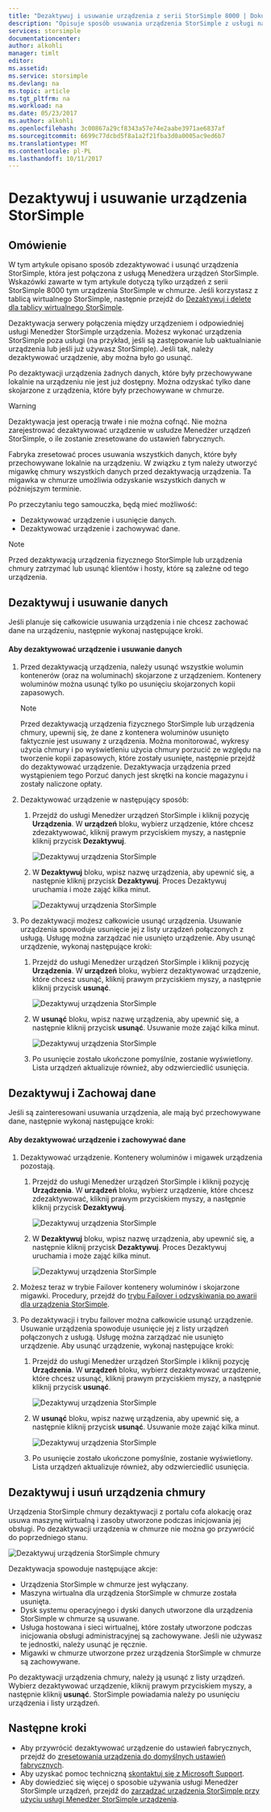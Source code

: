 ```yaml
---
title: "Dezaktywuj i usuwanie urządzenia z serii StorSimple 8000 | Dokumentacja firmy Microsoft"
description: "Opisuje sposób usuwania urządzenia StorSimple z usługi najpierw dezaktywowanie go, a następnie usuwając go."
services: storsimple
documentationcenter: 
author: alkohli
manager: timlt
editor: 
ms.assetid: 
ms.service: storsimple
ms.devlang: na
ms.topic: article
ms.tgt_pltfrm: na
ms.workload: na
ms.date: 05/23/2017
ms.author: alkohli
ms.openlocfilehash: 3c00867a29cf8343a57e74e2aabe3971ae6837af
ms.sourcegitcommit: 6699c77dcbd5f8a1a2f21fba3d0a0005ac9ed6b7
ms.translationtype: MT
ms.contentlocale: pl-PL
ms.lasthandoff: 10/11/2017
---
```

# <a name="deactivate-and-delete-a-storsimple-device"></a>Dezaktywuj i usuwanie urządzenia StorSimple

## <a name="overview"></a>Omówienie

W tym artykule opisano sposób zdezaktywować i usunąć urządzenia StorSimple, która jest połączona z usługą Menedżera urządzeń StorSimple. Wskazówki zawarte w tym artykule dotyczą tylko urządzeń z serii StorSimple 8000 tym urządzenia StorSimple w chmurze. Jeśli korzystasz z tablicą wirtualnego StorSimple, następnie przejdź do [Dezaktywuj i delete dla tablicy wirtualnego StorSimple](storsimple-virtual-array-deactivate-and-delete-device.md).

Dezaktywacja serwery połączenia między urządzeniem i odpowiedniej usługi Menedżer StorSimple urządzenia. Możesz wykonać urządzenia StorSimple poza usługi (na przykład, jeśli są zastępowanie lub uaktualnianie urządzenia lub jeśli już używasz StorSimple). Jeśli tak, należy dezaktywować urządzenie, aby można było go usunąć.

Po dezaktywacji urządzenia żadnych danych, które były przechowywane lokalnie na urządzeniu nie jest już dostępny. Można odzyskać tylko dane skojarzone z urządzenia, które były przechowywane w chmurze.

> [!WARNING]
> Dezaktywacja jest operacją trwałe i nie można cofnąć. Nie można zarejestrować dezaktywować urządzenie w usłudze Menedżer urządzeń StorSimple, o ile zostanie zresetowane do ustawień fabrycznych.
>
> Fabryka zresetować proces usuwania wszystkich danych, które były przechowywane lokalnie na urządzeniu. W związku z tym należy utworzyć migawkę chmury wszystkich danych przed dezaktywacją urządzenia. Ta migawka w chmurze umożliwia odzyskanie wszystkich danych w późniejszym terminie.

Po przeczytaniu tego samouczka, będą mieć możliwość:

* Dezaktywować urządzenie i usunięcie danych.
* Dezaktywować urządzenie i zachowywać dane.

> [!NOTE]
> Przed dezaktywacją urządzenia fizycznego StorSimple lub urządzenia chmury zatrzymać lub usunąć klientów i hosty, które są zależne od tego urządzenia.


## <a name="deactivate-and-delete-data"></a>Dezaktywuj i usuwanie danych

Jeśli planuje się całkowicie usuwania urządzenia i nie chcesz zachować dane na urządzeniu, następnie wykonaj następujące kroki.

#### <a name="to-deactivate-the-device-and-delete-the-data"></a>Aby dezaktywować urządzenie i usuwanie danych

1. Przed dezaktywacją urządzenia, należy usunąć wszystkie wolumin kontenerów (oraz na woluminach) skojarzone z urządzeniem. Kontenery woluminów można usunąć tylko po usunięciu skojarzonych kopii zapasowych.

    > [!NOTE]
    > Przed dezaktywacją urządzenia fizycznego StorSimple lub urządzenia chmury, upewnij się, że dane z kontenera woluminów usunięto faktycznie jest usuwany z urządzenia. Można monitorować, wykresy użycia chmury i po wyświetleniu użycia chmury porzucić ze względu na tworzenie kopii zapasowych, które zostały usunięte, następnie przejdź do dezaktywować urządzenie. Dezaktywacja urządzenia przed wystąpieniem tego Porzuć danych jest skrętki na koncie magazynu i zostały naliczone opłaty.

2. Dezaktywować urządzenie w następujący sposób:
   
   1. Przejdź do usługi Menedżer urządzeń StorSimple i kliknij pozycję **Urządzenia**. W **urządzeń** bloku, wybierz urządzenie, które chcesz zdezaktywować, kliknij prawym przyciskiem myszy, a następnie kliknij przycisk **Dezaktywuj**.

        ![Dezaktywuj urządzenia StorSimple](./media/storsimple-8000-deactivate-and-delete-device/deactivate1.png)
   2. W **Dezaktywuj** bloku, wpisz nazwę urządzenia, aby upewnić się, a następnie kliknij przycisk **Dezaktywuj**. Proces Dezaktywuj uruchamia i może zająć kilka minut.

        ![Dezaktywuj urządzenia StorSimple](./media/storsimple-8000-deactivate-and-delete-device/deactivate2.png)

3. Po dezaktywacji możesz całkowicie usunąć urządzenia. Usuwanie urządzenia spowoduje usunięcie jej z listy urządzeń połączonych z usługą. Usługę można zarządzać nie usunięto urządzenie. Aby usunąć urządzenie, wykonaj następujące kroki:
   
   1. Przejdź do usługi Menedżer urządzeń StorSimple i kliknij pozycję **Urządzenia**. W **urządzeń** bloku, wybierz dezaktywować urządzenie, które chcesz usunąć, kliknij prawym przyciskiem myszy, a następnie kliknij przycisk **usunąć**.

        ![Dezaktywuj urządzenia StorSimple](./media/storsimple-8000-deactivate-and-delete-device/deactivate5.png)
   2. W **usunąć** bloku, wpisz nazwę urządzenia, aby upewnić się, a następnie kliknij przycisk **usunąć**. Usuwanie może zająć kilka minut.

        ![Dezaktywuj urządzenia StorSimple](./media/storsimple-8000-deactivate-and-delete-device/deactivate6.png)
   3. Po usunięcie zostało ukończone pomyślnie, zostanie wyświetlony. Lista urządzeń aktualizuje również, aby odzwierciedlić usunięcia.

## <a name="deactivate-and-retain-data"></a>Dezaktywuj i Zachowaj dane

Jeśli są zainteresowani usuwania urządzenia, ale mają być przechowywane dane, następnie wykonaj następujące kroki:

#### <a name="to-deactivate-a-device-and-retain-the-data"></a>Aby dezaktywować urządzenie i zachowywać dane
1. Dezaktywować urządzenie. Kontenery woluminów i migawek urządzenia pozostają.
   
   1. Przejdź do usługi Menedżer urządzeń StorSimple i kliknij pozycję **Urządzenia**. W **urządzeń** bloku, wybierz urządzenie, które chcesz zdezaktywować, kliknij prawym przyciskiem myszy, a następnie kliknij przycisk **Dezaktywuj**.

         ![Dezaktywuj urządzenia StorSimple](./media/storsimple-8000-deactivate-and-delete-device/deactivate1.png)
   2. W **Dezaktywuj** bloku, wpisz nazwę urządzenia, aby upewnić się, a następnie kliknij przycisk **Dezaktywuj**. Proces Dezaktywuj uruchamia i może zająć kilka minut.

         ![Dezaktywuj urządzenia StorSimple](./media/storsimple-8000-deactivate-and-delete-device/deactivate2.png)
2. Możesz teraz w trybie Failover kontenery woluminów i skojarzone migawki. Procedury, przejdź do [trybu Failover i odzyskiwania po awarii dla urządzenia StorSimple](storsimple-8000-device-failover-disaster-recovery.md).
3. Po dezaktywacji i trybu failover można całkowicie usunąć urządzenie. Usuwanie urządzenia spowoduje usunięcie jej z listy urządzeń połączonych z usługą. Usługę można zarządzać nie usunięto urządzenie. Aby usunąć urządzenie, wykonaj następujące kroki:
   
   1. Przejdź do usługi Menedżer urządzeń StorSimple i kliknij pozycję **Urządzenia**. W **urządzeń** bloku, wybierz dezaktywować urządzenie, które chcesz usunąć, kliknij prawym przyciskiem myszy, a następnie kliknij przycisk **usunąć**.

       ![Dezaktywuj urządzenia StorSimple](./media/storsimple-8000-deactivate-and-delete-device/deactivate5.png)
   2. W **usunąć** bloku, wpisz nazwę urządzenia, aby upewnić się, a następnie kliknij przycisk **usunąć**. Usuwanie może zająć kilka minut.

       ![Dezaktywuj urządzenia StorSimple](./media/storsimple-8000-deactivate-and-delete-device/deactivate6.png)
   3. Po usunięcie zostało ukończone pomyślnie, zostanie wyświetlony. Lista urządzeń aktualizuje również, aby odzwierciedlić usunięcia.

     
## <a name="deactivate-and-delete-a-cloud-appliance"></a>Dezaktywuj i usuń urządzenia chmury

Urządzenia StorSimple chmury dezaktywacji z portalu cofa alokację oraz usuwa maszynę wirtualną i zasoby utworzone podczas inicjowania jej obsługi. Po dezaktywacji urządzenia w chmurze nie można go przywrócić do poprzedniego stanu.

![Dezaktywuj urządzenia StorSimple chmury](./media/storsimple-8000-deactivate-and-delete-device/deactivate7.png)

Dezaktywacja spowoduje następujące akcje:

* Urządzenia StorSimple w chmurze jest wyłączany.
* Maszyna wirtualna dla urządzenia StorSimple w chmurze została usunięta.
* Dysk systemu operacyjnego i dyski danych utworzone dla urządzenia StorSimple w chmurze są usuwane.
* Usługa hostowana i sieci wirtualnej, które zostały utworzone podczas inicjowania obsługi administracyjnej są zachowywane. Jeśli nie używasz te jednostki, należy usunąć je ręcznie.
* Migawki w chmurze utworzone przez urządzenia StorSimple w chmurze są zachowywane.

Po dezaktywacji urządzenia chmury, należy ją usunąć z listy urządzeń. Wybierz dezaktywować urządzenie, kliknij prawym przyciskiem myszy, a następnie kliknij **usunąć**. StorSimple powiadamia należy po usunięciu urządzenia i listy urządzeń.

## <a name="next-steps"></a>Następne kroki

* Aby przywrócić dezaktywować urządzenie do ustawień fabrycznych, przejdź do [zresetowania urządzenia do domyślnych ustawień fabrycznych](storsimple-8000-manage-device-controller.md#reset-the-device-to-factory-default-settings).
* Aby uzyskać pomoc techniczną [skontaktuj się z Microsoft Support](storsimple-8000-contact-microsoft-support.md).
* Aby dowiedzieć się więcej o sposobie używania usługi Menedżer StorSimple urządzeń, przejdź do [zarządzać urządzenia StorSimple przy użyciu usługi Menedżer StorSimple urządzenia](storsimple-8000-manager-service-administration.md).

